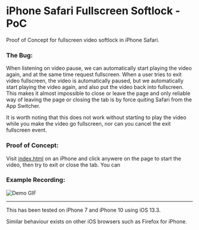 # iPhone Safari Fullscreen Softlock - PoC

Proof of Concept for fullscreen video softlock in iPhone Safari.

### The Bug:

When listening on video pause, we can automatically start playing the video again, and at the same time request fullscreen. When a user tries to exit video fullscreen, the video is automatically paused, but we automatically start playing the video again, and also put the video back into fullscreen. This makes it almost impossible to close or leave the page and only reliable way of leaving the page or closing the tab is by force quiting Safari from the App Switcher.

It is worth noting that this does not work without starting to play the video while you make the video go fullscreen, nor can you cancel the exit fullscreen event.

### Proof of Concept:

Visit [index.html](https://kristianvld.github.io/iphone-safari-fulscreen-softlock/) on an iPhone and click anywere on the page to start the video, then try to exit or close the tab. You can

### Example Recording:

![Demo GIF](example.gif)

---

This has been tested on iPhone 7 and iPhone 10 using iOS 13.3.

Similar behaviour exists on other iOS browsers such as Firefox for iPhone.
